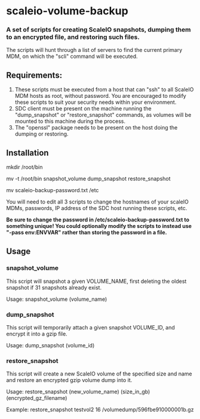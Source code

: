 # scaleio-volume-backup

### A set of scripts for creating ScaleIO snapshots, dumping them to an encrypted file, and restoring such files.

The scripts will hunt through a list of servers to find the current primary MDM, on which the "scli" command will be executed.

## Requirements:

1. These scripts must be executed from a host that can "ssh" to all ScaleIO MDM hosts as root, without password. You are encouraged to modify these scripts to suit your security needs within your environment.
2. SDC client must be present on the machine running the "dump_snapshot" or "restore_snapshot" commands, as volumes will be mounted to this machine during the process.
3. The "openssl" package needs to be present on the host doing the dumping or restoring.

## Installation

mkdir /root/bin

mv -t /root/bin snapshot_volume dump_snapshot restore_snapshot

mv scaleio-backup-password.txt /etc

You will need to edit all 3 scripts to change the hostnames of your scaleIO MDMs, passwords, IP address of the SDC host running these scripts, etc.

__**Be sure to change the password in /etc/scaleio-backup-password.txt to something unique! You could optionally modify the scripts to instead use "-pass env:ENVVAR" rather than storing the password in a file.**__

## Usage


### snapshot_volume

 This script will snapshot a given VOLUME_NAME, first deleting the oldest snapshot if 31 snapshots already exist.

 Usage: snapshot_volume (volume_name)


### dump_snapshot

 This script will temporarily attach a given snapshot VOLUME_ID, and encrypt it into a gzip file.

 Usage: dump_snapshot (volume_id)


### restore_snapshot

 This script will create a new ScaleIO volume of the specified size and name and restore an encrypted gzip volume dump into it.

 Usage: restore_snapshot (new_volume_name) (size_in_gb) (encrypted_gz_filename)

 Example: restore_snapshot testvol2 16 /volumedump/596fbe910000001b.gz
